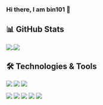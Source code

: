 ### Hi there, I am bin101 👋

## 📊 GitHub Stats
<a href="https://github.com/bin101/bin101">
  <img align="center" src="https://github-readme-stats.vercel.app/api/top-langs/?username=bin101&theme=gruvbox" />
</a>
<a href="https://github.com/bin101/bin101">
  <img align="center" src="https://github-readme-stats.vercel.app/api?username=bin101&theme=gruvbox" />
</a>

## 🛠 Technologies & Tools
![](https://img.shields.io/badge/OS-Android-informational?style=for-the-badge&logo=android&logoColor=fff&color=2bbc8a)
![](https://img.shields.io/badge/OS-Arch_Linux-informational?style=for-the-badge&logo=arch-linux&logoColor=fff&color=2bbc8a)
![](https://img.shields.io/badge/OS-Windows-informational?style=for-the-badge&logo=windows&logoColor=fff&color=2bbc8a)

![](https://img.shields.io/badge/Code-Kotlin-informational?style=for-the-badge&logo=kotlin&logoColor=fff&color=2bbc8a)
![](https://img.shields.io/badge/Code-Java-informational?style=for-the-badge&logo=java&logoColor=fff&color=2bbc8a)
![](https://img.shields.io/badge/Code-C--Sharp-informational?style=for-the-badge&logo=c-sharp&logoColor=fff&color=2bbc8a)
![](https://img.shields.io/badge/Code-Python-informational?style=for-the-badge&logo=python&logoColor=fff&color=2bbc8a)
![](https://img.shields.io/badge/Code-Golang-informational?style=for-the-badge&logo=go&logoColor=fff&color=2bbc8a)



<!--
**bin101/bin101** is a ✨ _special_ ✨ repository because its `README.md` (this file) appears on your GitHub profile.

Here are some ideas to get you started:

- 🔭 I’m currently working on ...
- 🌱 I’m currently learning ...
- 👯 I’m looking to collaborate on ...
- 🤔 I’m looking for help with ...
- 💬 Ask me about ...
- 📫 How to reach me: ...
- 😄 Pronouns: ...
- ⚡ Fun fact: ...
-->
